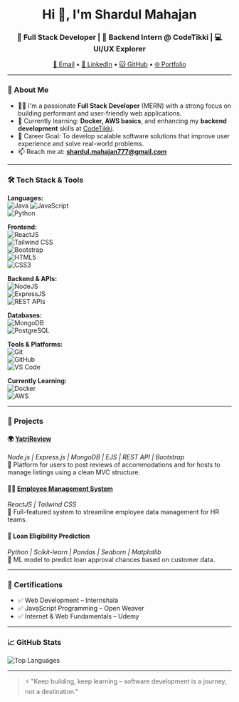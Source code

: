 <h1 align="center">Hi 👋, I'm Shardul Mahajan</h1>
<h3 align="center">🎯 Full Stack Developer | 🚀 Backend Intern @ CodeTikki | 💻 UI/UX Explorer</h3>

<p align="center">
  <a href="mailto:shardul.mahajan777@gmail.com">📧 Email</a> •
  <a href="https://www.linkedin.com/in/shardulmahajan/">💼 LinkedIn</a> •
  <a href="https://github.com/Shardul41">🐱 GitHub</a> •
  <a href="https://myportfoleoo.netlify.app/">🌐 Portfolio</a>
</p>

---

### 🧠 About Me
- 👨‍💻 I'm a passionate **Full Stack Developer** (MERN) with a strong focus on building performant and user-friendly web applications.
- 🌱 Currently learning: **Docker, AWS basics**, and enhancing my **backend development** skills at [CodeTikki](https://codetikki.com/).
- 🎯 Career Goal: To develop scalable software solutions that improve user experience and solve real-world problems.
- 📫 Reach me at: **shardul.mahajan777@gmail.com**

---

### 🛠️ Tech Stack & Tools

**Languages:**  
![Java](https://img.shields.io/badge/Java-ED8B00?style=for-the-badge&logo=java&logoColor=white) 
![JavaScript](https://img.shields.io/badge/JavaScript-F0DB4F?style=for-the-badge&logo=javascript&logoColor=black)  
![Python](https://img.shields.io/badge/Python-306998?style=for-the-badge&logo=python&logoColor=white)

**Frontend:**  
![ReactJS](https://img.shields.io/badge/React-61DAFB?style=for-the-badge&logo=react&logoColor=black)  
![Tailwind CSS](https://img.shields.io/badge/Tailwind-38B2AC?style=for-the-badge&logo=tailwind-css&logoColor=white)  
![Bootstrap](https://img.shields.io/badge/Bootstrap-563D7C?style=for-the-badge&logo=bootstrap&logoColor=white)  
![HTML5](https://img.shields.io/badge/HTML5-E34F26?style=for-the-badge&logo=html5&logoColor=white)  
![CSS3](https://img.shields.io/badge/CSS3-264de4?style=for-the-badge&logo=css3&logoColor=white)

**Backend & APIs:**  
![NodeJS](https://img.shields.io/badge/Node.js-339933?style=for-the-badge&logo=nodedotjs&logoColor=white)  
![ExpressJS](https://img.shields.io/badge/Express.js-000000?style=for-the-badge&logo=express&logoColor=white)  
![REST APIs](https://img.shields.io/badge/REST-API-lightgrey?style=for-the-badge)

**Databases:**  
![MongoDB](https://img.shields.io/badge/MongoDB-47A248?style=for-the-badge&logo=mongodb&logoColor=white)  
![PostgreSQL](https://img.shields.io/badge/PostgreSQL-316192?style=for-the-badge&logo=postgresql&logoColor=white)

**Tools & Platforms:**  
![Git](https://img.shields.io/badge/Git-F05032?style=for-the-badge&logo=git&logoColor=white)  
![GitHub](https://img.shields.io/badge/GitHub-181717?style=for-the-badge&logo=github&logoColor=white)  
![VS Code](https://img.shields.io/badge/VS--Code-007ACC?style=for-the-badge&logo=visual-studio-code&logoColor=white)

**Currently Learning:**  
![Docker](https://img.shields.io/badge/Docker-2496ED?style=for-the-badge&logo=docker&logoColor=white)  
![AWS](https://img.shields.io/badge/AWS-Basics-orange?style=for-the-badge&logo=amazonaws&logoColor=white)

---

### 🚀 Projects

#### 🌍 [YatriReview](https://shorturl.at/cYhnD)  
*Node.js | Express.js | MongoDB | EJS | REST API | Bootstrap*  
🔹 Platform for users to post reviews of accommodations and for hosts to manage listings using a clean MVC structure.

#### 👨‍💼 [Employee Management System](https://em-s.netlify.app/)  
*ReactJS | Tailwind CSS*  
🔹 Full-featured system to streamline employee data management for HR teams.

#### 🏦 Loan Eligibility Prediction  
*Python | Scikit-learn | Pandas | Seaborn | Matplotlib*  
🔹 ML model to predict loan approval chances based on customer data.

---

### 🧾 Certifications
- ✅ Web Development – Internshala  
- ✅ JavaScript Programming – Open Weaver  
- ✅ Internet & Web Fundamentals – Udemy  

---

### 📈 GitHub Stats
<p align="left">
  <img src="https://github-readme-stats.vercel.app/api/top-langs?username=shardul41&show_icons=true&locale=en&layout=compact" alt="Top Languages" />
</p>

---

> ⚡ "Keep building, keep learning – software development is a journey, not a destination."

